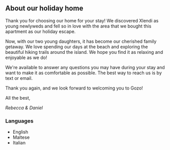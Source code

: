## About our holiday home

Thank you for choosing our home for your stay! We discovered Xlendi as young newlyweds and fell so in love with the area that we bought this apartment as our holiday escape.

Now, with our two young daughters, it has become our cherished family getaway. We love spending our days at the beach and exploring the beautiful hiking trails around the island. We hope you find it as relaxing and enjoyable as we do!

We're available to answer any questions you may have during your stay and want to make it as comfortable as possible. The best way to reach us is by text or email.

Thank you again, and we look forward to welcoming you to Gozo!

All the best,

_Rebecca & Daniel_

### Languages

 - English
 - Maltese
 - Italian